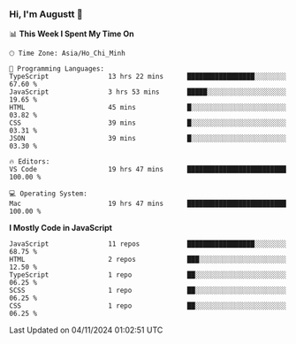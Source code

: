 ### Hi, I'm Augustt 👋

<!--START_SECTION:waka-->
📊 **This Week I Spent My Time On** 

```text
🕑︎ Time Zone: Asia/Ho_Chi_Minh

💬 Programming Languages: 
TypeScript               13 hrs 22 mins      █████████████████░░░░░░░░   67.60 % 
JavaScript               3 hrs 53 mins       █████░░░░░░░░░░░░░░░░░░░░   19.65 % 
HTML                     45 mins             █░░░░░░░░░░░░░░░░░░░░░░░░   03.82 % 
CSS                      39 mins             █░░░░░░░░░░░░░░░░░░░░░░░░   03.31 % 
JSON                     39 mins             █░░░░░░░░░░░░░░░░░░░░░░░░   03.30 % 

🔥 Editors: 
VS Code                  19 hrs 47 mins      █████████████████████████   100.00 % 

💻 Operating System: 
Mac                      19 hrs 47 mins      █████████████████████████   100.00 % 
```

**I Mostly Code in JavaScript** 

```text
JavaScript               11 repos            █████████████████░░░░░░░░   68.75 % 
HTML                     2 repos             ███░░░░░░░░░░░░░░░░░░░░░░   12.50 % 
TypeScript               1 repo              ██░░░░░░░░░░░░░░░░░░░░░░░   06.25 % 
SCSS                     1 repo              ██░░░░░░░░░░░░░░░░░░░░░░░   06.25 % 
CSS                      1 repo              ██░░░░░░░░░░░░░░░░░░░░░░░   06.25 % 
```




 Last Updated on 04/11/2024 01:02:51 UTC
<!--END_SECTION:waka-->
